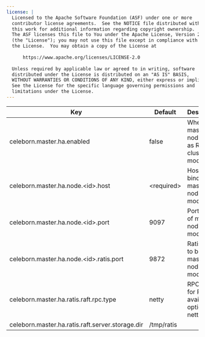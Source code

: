 ```yaml
---
license: |
  Licensed to the Apache Software Foundation (ASF) under one or more
  contributor license agreements.  See the NOTICE file distributed with
  this work for additional information regarding copyright ownership.
  The ASF licenses this file to You under the Apache License, Version 2.0
  (the "License"); you may not use this file except in compliance with
  the License.  You may obtain a copy of the License at
  
      https://www.apache.org/licenses/LICENSE-2.0
  
  Unless required by applicable law or agreed to in writing, software
  distributed under the License is distributed on an "AS IS" BASIS,
  WITHOUT WARRANTIES OR CONDITIONS OF ANY KIND, either express or implied.
  See the License for the specific language governing permissions and
  limitations under the License.
---
```


<!--begin-include-->
| Key | Default | Description | Since |
| --- | ------- | ----------- | ----- |
| celeborn.master.ha.enabled | false | When true, master nodes run as Raft cluster mode. | 0.3.0 | 
| celeborn.master.ha.node.&lt;id&gt;.host | &lt;required&gt; | Host to bind of master node <id> in HA mode. | 0.3.0 | 
| celeborn.master.ha.node.&lt;id&gt;.port | 9097 | Port to bind of master node <id> in HA mode. | 0.3.0 | 
| celeborn.master.ha.node.&lt;id&gt;.ratis.port | 9872 | Ratis port to bind of master node <id> in HA mode. | 0.3.0 | 
| celeborn.master.ha.ratis.raft.rpc.type | netty | RPC type for Ratis, available options: netty, grpc. | 0.3.0 | 
| celeborn.master.ha.ratis.raft.server.storage.dir | /tmp/ratis |  | 0.3.0 | 
<!--end-include-->

